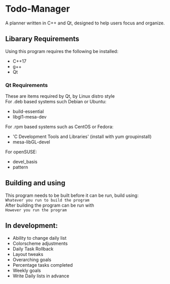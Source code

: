 # Todo-Manager
A planner written in C++ and Qt, designed to help users focus and organize. 

## Libarary Requirements 
Using this program requires the following be installed:
* C++17
* g++
* Qt

### Qt Requirements
These are items required by Qt, by Linux distro style </br>
For .deb based systems such Debian or Ubuntu:
* build-essential 
* libgl1-mesa-dev

For .rpm based systems such as CentOS or Fedora:
* 'C Development Tools and Libraries' (install with yum groupinstall)
* mesa-libGL-devel

For openSUSE:
* devel_basis
* pattern 

## Building and using
This program needs to be built before it can be run, build using: </br>
`Whatever you run to build the program` </br>
After building the program can be run with </br>
`However you run the program`

## In development:
* Ability to change daily list
* Colorscheme adjustments
* Daily Task Rollback
* Layout tweaks
* Overarching goals
* Percentage tasks completed
* Weekly goals
* Write Daily lists in advance
